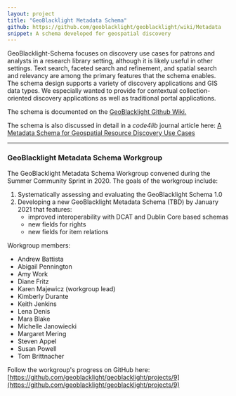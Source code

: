 ```yaml
---
layout: project
title: "GeoBlacklight Metadata Schema"
github: https://github.com/geoblacklight/geoblacklight/wiki/Metadata
snippet: A schema developed for geospatial discovery
---
```

GeoBlacklight-Schema focuses on discovery use cases for patrons and analysts in a research library setting, although it is likely useful in other settings. Text search, faceted search and refinement, and spatial search and relevancy are among the primary features that the schema enables. The schema design supports a variety of discovery applications and GIS data types. We especially wanted to provide for contextual collection-oriented discovery applications as well as traditional portal applications.

The schema is documented on the [GeoBlacklight Github Wiki.](https://github.com/geoblacklight/geoblacklight/wiki/Metadata)

The schema is also discussed in detail in a *code4lib* journal article here: [A Metadata Schema for Geospatial Resource Discovery Use Cases](http://journal.code4lib.org/articles/9710)
  
-------------------------------------------
### GeoBlacklight Metadata Schema Workgroup
The GeoBlacklight Metadata Schema Workgroup convened during the Summer Community Sprint in 2020. The goals of the workgroup include:

1. Systematically assessing and evaluating the GeoBlacklight Schema 1.0
2. Developing a new GeoBlacklight Metadata Schema (TBD) by January 2021 that features:
	* improved interoperability with DCAT and Dublin Core based schemas
	* new fields for rights
    * new fields for item relations

Workgroup members:
* Andrew Battista
* Abigail Pennington
* Amy Work
* Diane Fritz
* Karen Majewicz (workgroup lead)
* Kimberly Durante
* Keith Jenkins
* Lena Denis
* Mara Blake
* Michelle Janowiecki
* Margaret Mering
* Steven Appel
* Susan Powell
* Tom Brittnacher

Follow the workgroup's progress on GitHub here: [https://github.com/geoblacklight/geoblacklight/projects/9](https://github.com/geoblacklight/geoblacklight/projects/9)
